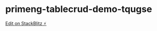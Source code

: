 # primeng-tablecrud-demo-tqugse

[Edit on StackBlitz ⚡️](https://stackblitz.com/edit/primeng-tablecrud-demo-tqugse)